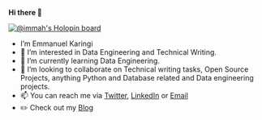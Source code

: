 **Hi there 👋**

[![@immah's Holopin board](https://holopin.me/immah)](https://holopin.io/@immah)

- I’m Emmanuel Karingi
- 👀 I’m interested in Data Engineering and Technical Writing.
- 🌱 I’m currently learning Data Engineering.
- 💞️ I’m looking to collaborate on Technical writing tasks, Open Source Projects, anything Python and Database related and Data engineering projects.
- 📫 You can reach me via [Twitter](https://twitter.com/Karingi_), [LinkedIn](https://www.linkedin.com/in/emmanuel-kariithi/) or [Email](emmanuelkaringi@gmail.com)
- :pencil2: Check out my [Blog](https://dev.to/immah)

<!---
emmanuelkaringi/emmanuelkaringi is a ✨ special ✨ repository because its `README.md` (this file) appears on your GitHub profile.
You can click the Preview link to take a look at your changes.
--->
